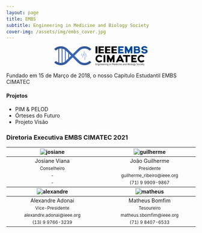 ```yaml
---
layout: page
title: EMBS
subtitle: Engineering in Medicine and Biology Society
cover-img: /assets/img/embs_cover.jpg
---
```


<p style="text-align: center;"> <img src="/assets/img/embs.png" alt="drawing" width="250"/> </p>

Fundado em 15 de Março de 2018, o nosso Capítulo Estudantil EMBS CIMATEC

#### Projetos
- PIM & PELOD
- Órteses do Futuro
- Projeto Visão

### Diretoria Executiva EMBS CIMATEC 2021
<div class="row">
  <div class=" col-xl-auto offset-xl-0 col-lg-4 offset-lg-0">
    <table class="table-borderless highlight">
      <thead>
        <tr>
          <th><center><img src="{{ 'assets/img/voluntarios/semfoto.png' | relative_url }}" width="100" alt="josiane" class="img-fluid rounded-circle" /></center></th>
          <th></th>
          <th><center><img src="{{ 'assets/img/voluntarios/semfoto.png' | relative_url }}" width="100" alt="guilherme" class="img-fluid rounded-circle"/></center></th>
        </tr>
      </thead>
      <tbody>
        <tr class="font-weight-bolder" style="text-align: center margin-top: 0">
          <td width="50%"><center>Josiane Viana</center></td>
          <td></td>
          <td width="50%"><center>João Guilherme</center></td>
        </tr>
        <tr style="text-align: center" >
          <td style="vertical-align: top"><small><center>Conselheiro</center></small></td>
          <td></td>
          <td style="vertical-align: top"><small><center>Presidente</center></small></td>
        </tr>
        <tr style="text-align: center" >
          <td style="vertical-align: top"><small><center>-</center></small></td>
          <td></td>
          <td style="vertical-align: top"><small><center>guilherme_ribeiro@ieee.org</center></small></td>
        </tr>
        <tr style="text-align: center" >
          <td style="vertical-align: top"><small><center>-</center></small></td>
          <td></td>
          <td style="vertical-align: top"><small><center>(71) 9 9909-9867</center></small></td>
        </tr>
      </tbody>
      <thead>
        <tr>
          <th><center><img src="{{ 'assets/img/voluntarios/semfoto.png' | relative_url }}" width="100" alt="alexandre" class="img-fluid rounded-circle"/></center></th>
          <th></th>
          <th><center><img src="{{ 'assets/img/voluntarios/semfoto.png' | relative_url }}" width="100" alt="matheus" class="img-fluid rounded-circle"/></center></th>
        </tr>
      </thead>
      <tbody>
        <tr class="font-weight-bolder" style="text-align: center margin-top: 0">
          <td width="50%"><center>Alexandre Adonai</center></td>
          <td></td>
          <td width="50%"><center>Matheus Bomfim</center></td>
        </tr>
        <tr style="text-align: center" >
          <td style="vertical-align: top"><small><center>Vice-Presidente</center></small></td>
          <td></td>
          <td style="vertical-align: top"><small><center>Tesoureiro</center></small></td>
        </tr>
        <tr style="text-align: center" >
          <td style="vertical-align: top"><small><center>alexandre.adonai@ieee.org</center></small></td>
          <td></td>
          <td style="vertical-align: top"><small><center>matheus.sbomfim@ieee.org</center></small></td>
        </tr>
        <tr style="text-align: center" >
          <td style="vertical-align: top"><small><center>(13) 9 9766-3239</center></small></td>
          <td></td>
          <td style="vertical-align: top"><small><center>(71) 9 8407-6533</center></small></td>
        </tr>
      </tbody>
    </table>
  </div>
</div>
